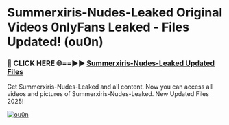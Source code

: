 # Summerxiris-Nudes-Leaked Original Videos 0nlyFans Leaked - Files Updated! (ou0n)

<h3>🔴 CLICK HERE 🌐==►► <a href="https://tinyurl.com/4mcuefdz" rel="nofollow">Summerxiris-Nudes-Leaked Updated Files</a></h3>

Get Summerxiris-Nudes-Leaked and all content. Now you can access all videos and pictures of Summerxiris-Nudes-Leaked. New Updated Files 2025!

[![ou0n](https://i.imgur.com/StAQSOY.gif)](https://tinyurl.com/4mcuefdz)
